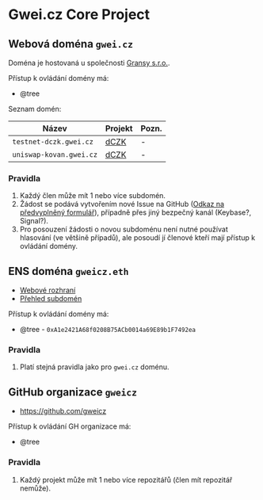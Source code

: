 # Gwei.cz Core Project

## Webová doména `gwei.cz` 

Doména je hostovaná u společnosti [Gransy s.r.o.](https://gransy.com/).

Přístup k ovládání domény má:
* @tree

Seznam domén:

| Název                    | Projekt                                   | Pozn.
| ---                      | ---                                       | ---
| `testnet-dczk.gwei.cz`   | [dCZK](https://github.com/gweicz/dczk)    | -
| `uniswap-kovan.gwei.cz`  | [dCZK](https://github.com/gweicz/dczk)    | -

### Pravidla
1. Každý člen může mít 1 nebo více subdomén.
1. Žádost se podává vytvořením nové Issue na GitHub ([Odkaz na předvyplněný formulář](https://github.com/gweicz/core/issues/new?title=%C5%BD%C3%A1dost%20o%20novou%20subdom%C3%A9nu%20XXX&body=)), případně přes jiný bezpečný kanál (Keybase?, Signal?).
1. Pro posouzení žádosti o novou subdoménu není nutné používat hlasování (ve většině případů), ale posoudí jí členové kteří mají přístup k ovládání domény.

## ENS doména `gweicz.eth` 

* [Webové rozhraní](https://app.ens.domains/name/gweicz.eth)
* [Přehled subdomén](https://app.ens.domains/name/gweicz.eth/subdomains)

Přístup k ovládání domény má:
* @tree - `0xA1e2421A68f0208B75ACb0014a69E89b1F7492ea`

### Pravidla
1. Platí stejná pravidla jako pro `gwei.cz` doménu.


## GitHub organizace `gweicz`

* https://github.com/gweicz

Přístup k ovládání GH organizace má:
* @tree

### Pravidla
1. Každý projekt může mít 1 nebo více repozitářů (člen mít repozitář nemůže).
